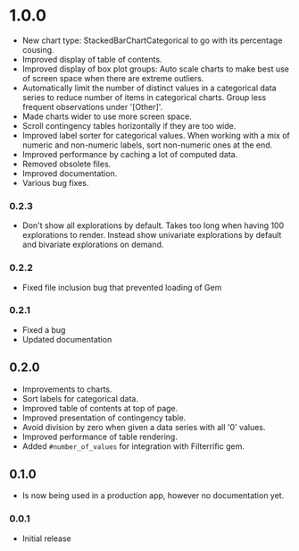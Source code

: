 # 1.0.0

* New chart type: StackedBarChartCategorical to go with its percentage cousing.
* Improved display of table of contents.
* Improved display of box plot groups: Auto scale charts to make best use of
  screen space when there are extreme outliers.
* Automatically limit the number of distinct values in a categorical data series
  to reduce number of items in categorical charts. Group less frequent observations
  under '[Other]'.
* Made charts wider to use more screen space.
* Scroll contingency tables horizontally if they are too wide.
* Improved label sorter for categorical values. When working with a mix of
  numeric and non-numeric labels, sort non-numeric ones at the end.
* Improved performance by caching a lot of computed data.
* Removed obsolete files.
* Improved documentation.
* Various bug fixes.

### 0.2.3

* Don't show all explorations by default. Takes too long when having 100
  explorations to render. Instead show univariate explorations by default
  and bivariate explorations on demand.

### 0.2.2

* Fixed file inclusion bug that prevented loading of Gem

### 0.2.1

* Fixed a bug
* Updated documentation

## 0.2.0

* Improvements to charts.
* Sort labels for categorical data.
* Improved table of contents at top of page.
* Improved presentation of contingency table.
* Avoid division by zero when given a data series with all '0' values.
* Improved performance of table rendering.
* Added `#number_of_values` for integration with Filterrific gem.

## 0.1.0

* Is now being used in a production app, however no documentation yet.

### 0.0.1

* Initial release

